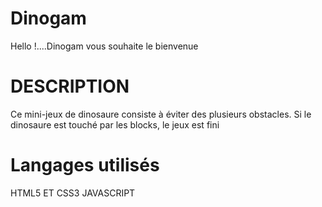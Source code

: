 # Dinogam

Hello !....Dinogam vous souhaite le bienvenue

# DESCRIPTION 

Ce mini-jeux de dinosaure consiste à éviter des plusieurs obstacles.
Si le dinosaure est touché par les blocks, le jeux est fini 

# Langages utilisés 
HTML5 ET CSS3
JAVASCRIPT
